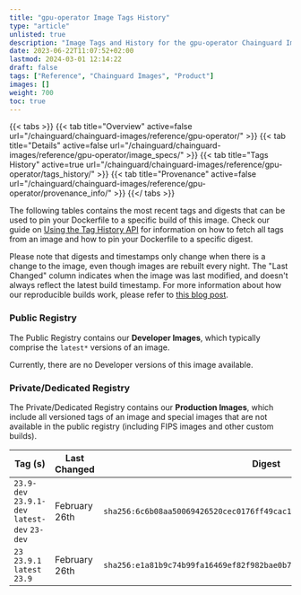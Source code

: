```yaml
---
title: "gpu-operator Image Tags History"
type: "article"
unlisted: true
description: "Image Tags and History for the gpu-operator Chainguard Image"
date: 2023-06-22T11:07:52+02:00
lastmod: 2024-03-01 12:14:22
draft: false
tags: ["Reference", "Chainguard Images", "Product"]
images: []
weight: 700
toc: true
---
```


{{< tabs >}}
{{< tab title="Overview" active=false url="/chainguard/chainguard-images/reference/gpu-operator/" >}}
{{< tab title="Details" active=false url="/chainguard/chainguard-images/reference/gpu-operator/image_specs/" >}}
{{< tab title="Tags History" active=true url="/chainguard/chainguard-images/reference/gpu-operator/tags_history/" >}}
{{< tab title="Provenance" active=false url="/chainguard/chainguard-images/reference/gpu-operator/provenance_info/" >}}
{{</ tabs >}}

The following tables contains the most recent tags and digests that can be used to pin your Dockerfile to a specific build of this image. Check our guide on [Using the Tag History API](/chainguard/chainguard-images/using-the-tag-history-api/) for information on how to fetch all tags from an image and how to pin your Dockerfile to a specific digest.

Please note that digests and timestamps only change when there is a change to the image, even though images are rebuilt every night. The "Last Changed" column indicates when the image was last modified, and doesn't always reflect the latest build timestamp. For more information about how our reproducible builds work, please refer to [this blog post](https://www.chainguard.dev/unchained/reproducing-chainguards-reproducible-image-builds).

### Public Registry
The Public Registry contains our **Developer Images**, which typically comprise the `latest*` versions of an image.

Currently, there are no Developer versions of this image available.

### Private/Dedicated Registry
The Private/Dedicated Registry contains our **Production Images**, which include all versioned tags of an image and special images that are not available in the public registry (including FIPS images and other custom builds).

| Tag (s)                                        | Last Changed  | Digest                                                                    |
|------------------------------------------------|---------------|---------------------------------------------------------------------------|
|  `23.9-dev` `23.9.1-dev` `latest-dev` `23-dev` | February 26th | `sha256:6c6b08aa50069426520cec0176ff49cac18ed2e0c1f8e278472fde658bd1039e` |
|  `23` `23.9.1` `latest` `23.9`                 | February 26th | `sha256:e1a81b9c74b99fa16469ef82f982bae0b7f945e412e92d1bd92b67f4751d2acb` |

